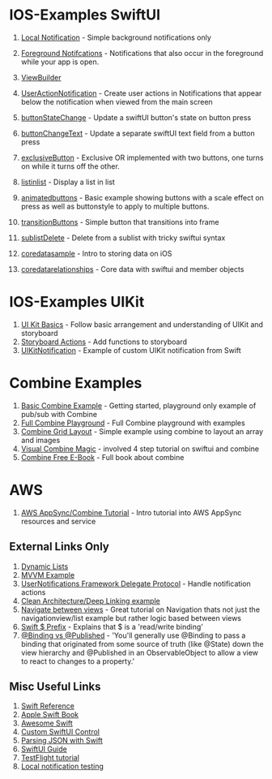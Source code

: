 # IOS-Examples SwiftUI

1. [Local Notification](https://github.com/peterlamar/ios-examples/tree/master/usernotification) - Simple background notifications only
1. [Foreground Notifcations](https://github.com/peterlamar/ios-examples/tree/master/NotificationDelegate) - Notifications that also occur in the foreground while your app is open. 
1. [ViewBuilder](https://github.com/peterlamar/ios-examples/tree/master/viewbuilder)
1. [UserActionNotification](https://github.com/peterlamar/ios-examples/tree/master/userActionNotification) - Create user actions in Notifications that appear below the notification when viewed from the main screen

1. [buttonStateChange](https://github.com/peterlamar/ios-examples/tree/master/buttonStateChange) - Update a swiftUI button's state on button press
1. [buttonChangeText](https://github.com/peterlamar/ios-examples/tree/master/buttonChangeText) - Update a separate swiftUI text field from a button press
1. [exclusiveButton](https://github.com/peterlamar/ios-examples/tree/master/exclusiveButtons) - Exclusive OR implemented with two buttons, one turns on while it turns off the other. 
1. [listinlist](https://github.com/peterlamar/ios-examples/tree/master/listinlist) - Display a list in list
1. [animatedbuttons](https://github.com/peterlamar/ios-examples/tree/master/animatedButtons) - Basic example showing buttons with a scale effect on press as well as buttonstyle to apply to multiple buttons.
1. [transitionButtons](https://github.com/peterlamar/ios-examples/tree/master/transitionButtons) - Simple button that transitions into frame
1. [sublistDelete](https://github.com/peterlamar/ios-examples/tree/master/sublistDelete) - Delete from a sublist with tricky swiftui syntax
1. [coredatasample](https://github.com/peterlamar/ios-examples/tree/master/coredatasample) - Intro to storing data on iOS
1. [coredatarelationships](https://github.com/peterlamar/ios-examples/tree/master/coreDataRelationships) - Core data with swiftui and member objects

# IOS-Examples UIKit

1. [UI Kit Basics](https://github.com/peterlamar/ios-examples/tree/master/UIKitBasics) - Follow basic arrangement and understanding of UIKit and storyboard
1. [Storyboard Actions](https://github.com/peterlamar/ios-examples/tree/master/warCardGame) - Add functions to storyboard 
1. [UIKitNotification](https://github.com/peterlamar/ios-examples/tree/master/UIKitNotification) - Example of custom UIKit notification from Swift

# Combine Examples

1. [Basic Combine Example](https://www.avanderlee.com/swift/combine/) - Getting started, playground only example of pub/sub with Combine
1. [Full Combine Playground](https://github.com/AvdLee/CombineSwiftPlayground) - Full Combine playground with examples
1. [Combine Grid Layout](https://medium.com/better-programming/playing-with-combine-grid-layout-in-swiftui-42e652d6462e) - Simple example using combine to layout an array and images
1. [Visual Combine Magic](https://medium.com/flawless-app-stories/visualize-combine-magic-with-swiftui-part-1-3a56e2a461b3) - involved 4 step tutorial on swiftui and combine
1. [Combine Free E-Book](https://heckj.github.io/swiftui-notes/#aboutthisbook) - Full book about combine

# AWS

1. [AWS AppSync/Combine Tutorial](https://github.com/peterlamar/swiftui-examples/tree/master/awsTodo) - Intro tutorial into AWS AppSync resources and service

## External Links Only

1. [Dynamic Lists](https://medium.com/flawless-app-stories/swiftui-dynamic-list-identifiable-73c56215f9ff)
1. [MVVM Example](https://www.letsbuildthatapp.com/guide/section/MVVM-ObservableObject-JSON-Fetching)
1. [UserNotifications Framework Delegate Protocol](https://www.devfright.com/use-usernotifications-framework-delegate-protocol/) - Handle notification actions
1. [Clean Architecture/Deep Linking example](https://github.com/nalexn/clean-architecture-swiftui/blob/master/CountriesSwiftUI/System/AppEnvironment.swift#L21)
1. [Navigate between views](https://blckbirds.com/post/how-to-navigate-between-views-in-swiftui-by-using-an-bindableobject/) - Great tutorial on Navigation thats not just the navigationview/list example but rather logic based between views
1. [Swift $ Prefix](https://insights.dice.com/2019/06/12/xcode-swiftui-dollar-sign-prefix/) - Explains that $ is a 'read/write binding'
1. [@Binding vs @Published](https://stackoverflow.com/questions/59203083/swiftui-and-combine-what-is-the-difference-between-published-and-binding) - 'You'll generally use @Binding to pass a binding that originated from some source of truth (like @State) down the view hierarchy and @Published in an ObservableObject to allow a view to react to changes to a property.'

## Misc Useful Links

1. [Swift Reference](https://docs.swift.org/swift-book/LanguageGuide/TheBasics.html)
1. [Apple Swift Book](https://books.apple.com/us/book/swift-programming-language/id881256329)
1. [Awesome Swift](https://github.com/chinsyo/awesome-swiftui)
1. [Custom SwiftUI Control](https://www.youtube.com/watch?v=CwD4cScGCq8)
1. [Parsing JSON with Swift](https://benscheirman.com/2017/06/swift-json/)
1. [SwiftUI Guide](https://github.com/fzhlee/SwiftUI-Guide)
1. [TestFlight tutorial](https://www.raywenderlich.com/5352-testflight-tutorial-ios-beta-testing)
1. [Local notification testing](https://sarunw.com/posts/testing-remote-push-notification-in-ios-simulator/) 
